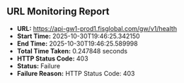 ## URL Monitoring Report

- **URL:** https://api-gw1-prod1.fisglobal.com/gw/v1/health
- **Start Time:** 2025-10-30T19:46:25.342150
- **End Time:** 2025-10-30T19:46:25.589998
- **Total Time Taken:** 0.247848 seconds
- **HTTP Status Code:** 403
- **Status:** Failure
- **Failure Reason:** HTTP Status Code: 403
